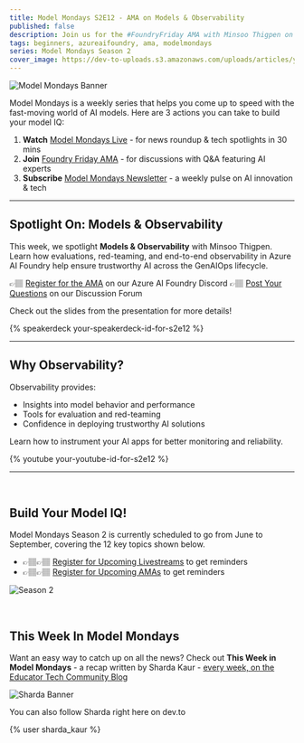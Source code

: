 ```yaml
---
title: Model Mondays S2E12 - AMA on Models & Observability
published: false
description: Join us for the #FoundryFriday AMA with Minsoo Thigpen on Sep 12 to talk about Models & Observability for trustworthy AI.
tags: beginners, azureaifoundry, ama, modelmondays
series: Model Mondays Season 2
cover_image: https://dev-to-uploads.s3.amazonaws.com/uploads/articles/your-cover-image-for-s2e12.png
---
```


![Model Mondays Banner](https://dev-to-uploads.s3.amazonaws.com/uploads/articles/ifnd5j9v3lbqzkctlvx1.png)

Model Mondays is a weekly series that helps you come up to speed with the fast-moving world of AI models. Here are 3 actions you can take to build your model IQ:

1. **Watch** [Model Mondays Live](https://aka.ms/model-mondays/live) - for news roundup & tech spotlights in 30 mins
2. **Join** [Foundry Friday AMA](https://aka.ms/model-mondays/forum) - for discussions with Q&A featuring AI experts
3. **Subscribe** [Model Mondays Newsletter](https://aka.ms/model-mondays/newsletter) - a weekly pulse on AI innovation & tech

---


## Spotlight On: Models & Observability

This week, we spotlight **Models & Observability** with Minsoo Thigpen. Learn how evaluations, red-teaming, and end-to-end observability in Azure AI Foundry help ensure trustworthy AI across the GenAIOps lifecycle.

👉🏽 [Register for the AMA](https://discord.gg/azureaifoundry?event=1382864811649536120) on our Azure AI Foundry Discord
👉🏽 [Post Your Questions](https://aka.ms/model-mondays/forum) on our Discussion Forum

Check out the slides from the presentation for more details!

{% speakerdeck your-speakerdeck-id-for-s2e12 %}

---

## Why Observability?

Observability provides:

- Insights into model behavior and performance
- Tools for evaluation and red-teaming
- Confidence in deploying trustworthy AI solutions

Learn how to instrument your AI apps for better monitoring and reliability.

{% youtube your-youtube-id-for-s2e12 %}

---

<br/>

## Build Your Model IQ!

Model Mondays Season 2 is currently scheduled to go from June to September, covering the 12 key topics shown below.

- 👉🏽👉🏽 [Register for Upcoming Livestreams](https://aka.ms/model-mondays/rsvp) to get reminders
- 👉🏽👉🏽 [Register for Upcoming AMAs](https://github.com/orgs/azure-ai-foundry/discussions/54) to get reminders

![Season 2](https://github.com/microsoft/model-mondays/blob/main/docs/season-02/img/S2-Agenda.png?raw=true)

<br/>

## This Week In Model Mondays

Want an easy way to catch up on all the news? Check out **This Week in Model Mondays** - a recap written by Sharda Kaur - [every week, on the Educator Tech Community Blog](https://aka.ms/faculty)

![Sharda Banner](https://github.com/microsoft/model-mondays/blob/main/docs/season-02/img/people/S2-Sharda.png?raw=true)

You can also follow Sharda right here on dev.to

{% user sharda_kaur %}

